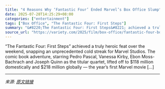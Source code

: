 ```yaml
---
title: "4 Reasons Why ‘Fantastic Four’ Ended Marvel’s Box Office Slump"
date: 2025-07-28T14:25:29+08:00
categories: ["entertainment"]
tags: ["Box Office", "The Fantastic Four: First Steps"]
summary: "&#8220;The Fantastic Four: First Steps&#8221; achieved a truly heroic feat over the weekend, snapping an unprecedented cold streak for Marvel Studios. The comic book adventure, starring Pedro Pascal, "
source_url: "https://variety.com/2025/film/box-office/fantastic-four-box-office-ended-marvel-slump-1236471537/"
---
```


&#8220;The Fantastic Four: First Steps&#8221; achieved a truly heroic feat over the weekend, snapping an unprecedented cold streak for Marvel Studios. The comic book adventure, starring Pedro Pascal, Vanessa Kirby, Ebon Moss-Bachrach and Joseph Quinn as the titular quartet, lifted off to $118 million domestically and $218 million globally &#8212; the year&#8217;s first Marvel movie [&#8230;]

---

*来源: [原文链接](https://variety.com/2025/film/box-office/fantastic-four-box-office-ended-marvel-slump-1236471537/)*
